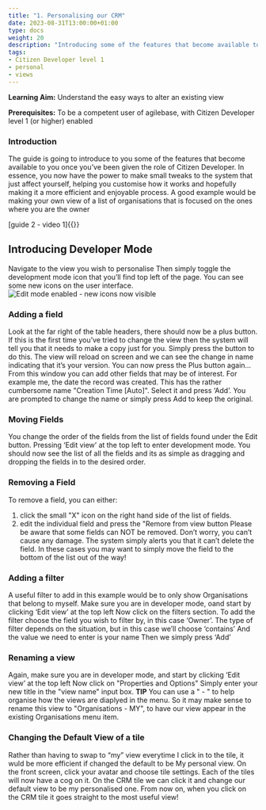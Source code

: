 ```yaml
---
title: "1. Personalising our CRM"
date: 2023-08-31T13:00:00+01:00
type: docs
weight: 20
description: "Introducing some of the features that become available to you once you’ve been given the role of Citizen Developer"
tags:
- Citizen Developer level 1
- personal 
- views
---
```

**Learning Aim:**  Understand the easy ways to alter an existing view

**Prerequisites:** To be a competent user of agilebase, with Citizen Developer level 1 (or higher) enabled

### Introduction
The guide is going to introduce to you some of the features that become available to you once you’ve been given the role of Citizen Developer. In essence, you now have the power to make small tweaks to the system that just affect yourself, helping you customise how it works and hopefully making it a more efficient and enjoyable process.
A good example would be making your own view of a list of organisations that is focused on the ones where you are the owner

[guide 2 - video 1]{{<youtube id="D_400LI_O_g">}}

## Introducing Developer Mode 
Navigate to the view you wish to personalise
Then simply toggle the development mode icon that you’ll find top left of the page.
You can see some new icons on the user interface.
![Edit mode enabled - new icons now visible](/view-edit-mode.png)

### Adding a field
Look at the far right of the table headers, there should now be a plus button.
If this is the first time you’ve tried to change the view then the system will tell you that it needs to make a copy just for you. Simply press the button to do this. The view will reload on screen and we can see the change in name indicating that it’s your version. You can now press the Plus button again…
From this window you can add other fields that may be of interest.
For example me, the date the record was created. This has the rather cumbersome name "Creation Time [Auto]". Select it and press ‘Add’.
You are prompted to change the name or simply press Add to keep the original.

### Moving Fields
You change the order of the fields from the list of fields found under the Edit button.
Pressing  ‘Edit view’ at the top left to enter development mode. You should now see the list of all the fields and its as simple as dragging and dropping the fields in to the desired order.

### Removing a Field
To remove a field, you can either:
1) click the small "X" icon on the right hand side of the list of fields.
2) edit the individual field and press the "Remore from view button
Please be aware that some fields can NOT be removed. Don’t worry, you can’t cause any damage. The system simply alerts you that it can’t delete the field. In these cases you may want to simply move the field to the bottom of the list out of the way!

### Adding a filter
A useful filter to add in this example would be to only show Organisations that belong to myself.
Make sure you are in developer mode, oand start by clicking  ‘Edit view’ at the top left
Now click on the filters section.
To add the filter choose the field you wish to filter by, in this case ‘Owner’.
The type of filter depends on the situation, but in this case we’ll choose ‘contains’
And the value we need to enter is your name
Then we simply press ‘Add’

### Renaming a view
Again, make sure you are in developer mode, and start by clicking  ‘Edit view’ at the top left
Now click on "Properties and Options"
Simply enter your new title in the "view name" input box.
**TIP** You can use a " - " to help organise how the views are diaplyed in the menu.
So it may make sense to rename this view to "Organisations - MY", to have our view appear in the existing Organisations menu item.

### Changing the Default View of a tile
Rather than having to swap to “my” view everytime I click in to the tile, it wuld be more efficient if changed the default to be My personal view.
On the front screen, click your avatar and choose tile settings.
Each of the tiles will now have a cog on it.
On the CRM tile we can click it and change our default view to be my personalised one.
From now on, when you click on the CRM tile it goes straight to the most useful view!
